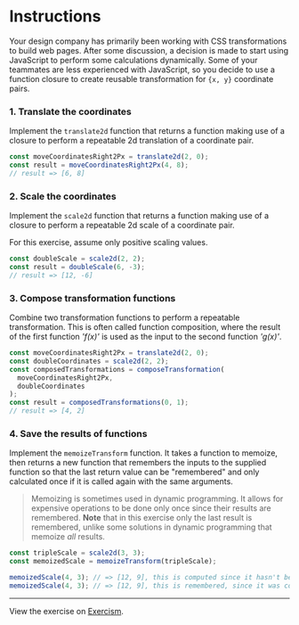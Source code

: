 # Instructions

Your design company has primarily been working with CSS transformations to build web pages. After some discussion, a decision is made to start using JavaScript to perform some calculations dynamically. Some of your teammates are less experienced with JavaScript, so you decide to use a function closure to create reusable transformation for `{x, y}` coordinate pairs.

### 1. Translate the coordinates

Implement the `translate2d` function that returns a function making use of a closure to perform a repeatable 2d translation of a coordinate pair.

```js
const moveCoordinatesRight2Px = translate2d(2, 0);
const result = moveCoordinatesRight2Px(4, 8);
// result => [6, 8]
```

### 2. Scale the coordinates

Implement the `scale2d` function that returns a function making use of a closure to perform a repeatable 2d scale of a coordinate pair.

For this exercise, assume only positive scaling values.

```js
const doubleScale = scale2d(2, 2);
const result = doubleScale(6, -3);
// result => [12, -6]
```

### 3. Compose transformation functions

Combine two transformation functions to perform a repeatable transformation. This is often called function composition, where the result of the first function _'f(x)'_ is used as the input to the second function _'g(x)'_.

```js
const moveCoordinatesRight2Px = translate2d(2, 0);
const doubleCoordinates = scale2d(2, 2);
const composedTransformations = composeTransformation(
  moveCoordinatesRight2Px,
  doubleCoordinates
);
const result = composedTransformations(0, 1);
// result => [4, 2]
```

### 4. Save the results of functions

Implement the `memoizeTransform` function. It takes a function to memoize, then returns a new function that remembers the inputs to the supplied function so that the last return value can be "remembered" and only calculated once if it is called again with the same arguments.

> Memoizing is sometimes used in dynamic programming. It allows for expensive operations to be done only once since their results are remembered. **Note** that in this exercise only the last result is remembered, unlike some solutions in dynamic programming that memoize _all_ results.

```js
const tripleScale = scale2d(3, 3);
const memoizedScale = memoizeTransform(tripleScale);

memoizedScale(4, 3); // => [12, 9], this is computed since it hasn't been computed before for the arguments
memoizedScale(4, 3); // => [12, 9], this is remembered, since it was computed already
```

---

View the exercise on [Exercism](https://exercism.org/tracks/javascript/exercises/coordinate-transformation).
